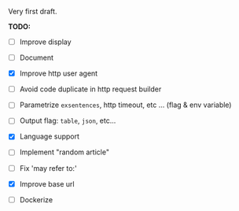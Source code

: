 Very first draft.

**TODO:**

- [ ] Improve display

- [ ] Document

- [x] Improve http user agent 

- [ ] Avoid code duplicate in http request builder

- [ ] Parametrize `exsentences`, http timeout, etc ... (flag & env variable)

- [ ] Output flag: `table`, `json`, etc...

- [x] Language support

- [ ] Implement "random article" 

- [ ] Fix 'may refer to:'

- [x] Improve base url

- [ ] Dockerize